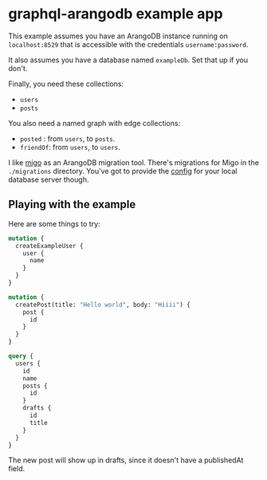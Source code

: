 # graphql-arangodb example app

This example assumes you have an ArangoDB instance running on `localhost:8529` that is accessible with the credentials `username:password`.

It also assumes you have a database named `exampleDb`. Set that up if you don't.

Finally, you need these collections:

- `users`
- `posts`

You also need a named graph with edge collections:

- `posted` : from `users`, to `posts`.
- `friendOf`: from `users`, to `users`.

I like [migo](https://github.com/deusdat/arangomigo) as an ArangoDB migration tool. There's migrations for Migo in the `./migrations` directory. You've got to provide the [config](https://github.com/deusdat/arangomigo#creating-the-configuration-file) for your local database server though.

## Playing with the example

Here are some things to try:

```graphql
mutation {
  createExampleUser {
    user {
      name
    }
  }
}
```

```graphql
mutation {
  createPost(title: "Hello world", body: "Hiiii") {
    post {
      id
    }
  }
}
```

```graphql
query {
  users {
    id
    name
    posts {
      id
    }
    drafts {
      id
      title
    }
  }
}
```

The new post will show up in drafts, since it doesn't have a publishedAt field.
